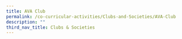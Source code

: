 ```yaml
---
title: AVA Club
permalink: /co-curricular-activities/Clubs-and-Societies/AVA-Club
description: ""
third_nav_title: Clubs & Societies
---
```

